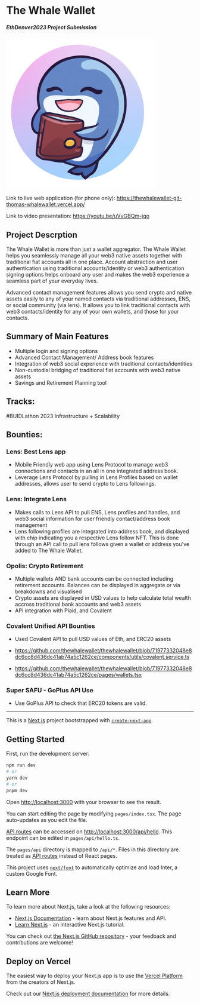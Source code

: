 # The Whale Wallet
##### EthDenver2023 Project Submission

<img src="https://raw.githubusercontent.com/thewhalewallet/thewhalewallet/main/public/logo_transparent.png" width="400" height="400">

Link to live web application (for phone only): https://thewhalewallet-git-thomas-whalewallet.vercel.app/

Link to video presentation: https://youtu.be/uVvGBQm-jqo

## Project Descrption
The Whale Wallet is more than just a wallet aggregator. The Whale Wallet helps you seamlessly manage all your web3 native assets together with traditional fiat accounts all in one place. Account abstraction and user authentication using traditional accounts/identity or web3 authentication signing options helps onboard any user and makes the web3 experience a seamless part of your everyday lives.

Advanced contact management features allows you send crypto and native assets easily to any of your named contacts via traditional addresses, ENS, or social community (via lens). It allows you to link traditional contacts with web3 contacts/identity for any of your own wallets, and those for your contacts. 

## Summary of Main Features
* Multiple login and signing options
* Advanced Contact Management/ Address book features
* Integration of web3 social experience with traditional contacts/identities
* Non-custodial bridging of traditional fiat accounts with web3 native assets
* Savings and Retirement Planning tool

## Tracks:
#BUIDLathon 2023 Infrastructure + Scalability

## Bounties:
### Lens: Best Lens app
* Mobile Friendly web app using Lens Protocol to manage web3 connections and contacts in an all in one integrated address book.
* Leverage Lens Protocol by pulling in Lens Profiles based on wallet addresses, allows user to send crypto to Lens followings.

### Lens: Integrate Lens
* Makes calls to Lens API to pull ENS, Lens profiles and handles, and web3 social information for user friendly contact/address book management
* Lens following profiles are integrated into address book, and displayed with chip indicating you a respective Lens follow NFT. This is done through an API call to pull lens follows given a wallet or address you've added to The Whale Wallet.

### Opolis: Crypto Retirement
* Multiple wallets AND bank accounts can be connected including retirement accounts. Balances can be displayed in aggregate or via breakdowns and visualised
* Crypto assets are displayed in USD values to help calculate total wealth accross traditional bank accounts and web3 assets
* API integration with Plaid, and Covalent

### Covalent Unified API Bounties
* Used Covalent API to pull USD values of Eth, and ERC20 assets
* https://github.com/thewhalewallet/thewhalewallet/blob/71977332048e8dc6cc8d436dc41ab74a5c1262ce/components/utils/covalent.service.ts

* https://github.com/thewhalewallet/thewhalewallet/blob/71977332048e8dc6cc8d436dc41ab74a5c1262ce/pages/wallets.tsx

### Super SAFU - GoPlus API Use
* Use GoPlus API to check that ERC20 tokens are valid.

--------------------------------------------------------------------------------------------------------------------------------------------

This is a [Next.js](https://nextjs.org/) project bootstrapped with [`create-next-app`](https://github.com/vercel/next.js/tree/canary/packages/create-next-app).



## Getting Started

First, run the development server:

```bash
npm run dev
# or
yarn dev
# or
pnpm dev
```

Open [http://localhost:3000](http://localhost:3000) with your browser to see the result.

You can start editing the page by modifying `pages/index.tsx`. The page auto-updates as you edit the file.

[API routes](https://nextjs.org/docs/api-routes/introduction) can be accessed on [http://localhost:3000/api/hello](http://localhost:3000/api/hello). This endpoint can be edited in `pages/api/hello.ts`.

The `pages/api` directory is mapped to `/api/*`. Files in this directory are treated as [API routes](https://nextjs.org/docs/api-routes/introduction) instead of React pages.

This project uses [`next/font`](https://nextjs.org/docs/basic-features/font-optimization) to automatically optimize and load Inter, a custom Google Font.

## Learn More

To learn more about Next.js, take a look at the following resources:

- [Next.js Documentation](https://nextjs.org/docs) - learn about Next.js features and API.
- [Learn Next.js](https://nextjs.org/learn) - an interactive Next.js tutorial.

You can check out [the Next.js GitHub repository](https://github.com/vercel/next.js/) - your feedback and contributions are welcome!

## Deploy on Vercel

The easiest way to deploy your Next.js app is to use the [Vercel Platform](https://vercel.com/new?utm_medium=default-template&filter=next.js&utm_source=create-next-app&utm_campaign=create-next-app-readme) from the creators of Next.js.

Check out our [Next.js deployment documentation](https://nextjs.org/docs/deployment) for more details.

